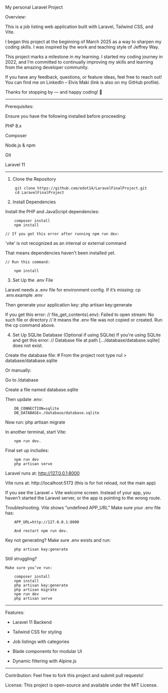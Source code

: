 My personal Laravel Project

Overview:

This is a job listing web application built with Laravel, Tailwind CSS, and Vite.

I began this project at the beginning of March 2025 as a way to sharpen my coding skills. I was inspired by the work and teaching style of Jeffrey Way.

This project marks a milestone in my learning. I started my coding journey in 2022, and I’m committed to continually improving my skills and learning from the amazing developer community.

If you have any feedback, questions, or feature ideas, feel free to reach out! You can find me on LinkedIn – Elvis Maki (link is also on my GitHub profile).

Thanks for stopping by — and happy coding! 🚀

--------------------------------------------


Prerequisites:

Ensure you have the following installed before proceeding:

PHP 8.x

Composer

Node.js & npm

Git

Laravel 11

-------------------------------------------

1. Clone the Repository

        git clone https://github.com/edot14/LaravelFinalProject.git
        cd LaravelFinalProject

2. Install Dependencies

Install the PHP and JavaScript dependencies:

        composer install
        npm install

    // If you get this error after running npm run dev:

'vite' is not recognized as an internal or external command

That means dependencies haven't been installed yet. 

    // Run this command:

        npm install

3. Set Up the .env File

Laravel needs a .env file for environment config. If it’s missing:
        cp .env.example .env

Then generate your application key:
        php artisan key:generate

If you get this error:
    // file_get_contents(.env): Failed to open stream: No such file or directory
    // It means the .env file was not copied or created. Run the cp command above.

4. Set Up SQLite Database (Optional if using SQLite)
If you're using SQLite and get this error:
    // Database file at path [.../database/database.sqlite] does not exist.

Create the database file:
    # From the project root
        type nul > database/database.sqlite

Or manually:

Go to /database

Create a file named database.sqlite

Then update .env:

        DB_CONNECTION=sqlite
        DB_DATABASE=./database/database.sqlite

Now run: 
        php artisan migrate

In another terminal, start Vite: 

        npm run dev.


Final set up includes: 

        npm run dev
        php artisan serve

Laravel runs at: http://127.0.0.1:8000

Vite runs at: http://localhost:5173 (this is for hot reload, not the main app)

If you see the Laravel + Vite welcome screen. Instead of your app, you haven't started the Laravel server, or the app is pointing to the wrong route.

Troubleshooting.
    Vite shows “undefined APP_URL”
    Make sure your .env file has:

        APP_URL=http://127.0.0.1:8000

        And restart npm run dev.

Key not generating?
    Make sure .env exists and run:

        php artisan key:generate

Still struggling?

    Make sure you’ve run:

        composer install
        npm install
        php artisan key:generate
        php artisan migrate
        npm run dev
        php artisan serve
-------------------------------------------
Features:

- Laravel 11 Backend
    
- Tailwind CSS for styling
    
- Job listings with categories
    
- Blade components for modular UI
    
- Dynamic filtering with Alpine.js


-------------------------------------------

Contribution:
Feel free to fork this project and submit pull requests!

License:
This project is open-source and available under the MIT License.
